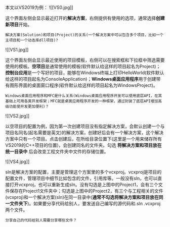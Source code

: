 本文以VS2019为例：
![[VS0.jpg]]

这个界面左侧会显示最近打开的**解决方案**，右侧提供有使用的选项，通常选择**创建新项目**开始。

`解决方案(Solution)和项目(Project)的关系(一个解决方案中可以包含多个项目，比如一个主项目和一个动态库dll项目)?`


![[VS1.jpg]]

这个界面左侧会显示最近使用的项目模板，右侧可以在搜索框和下拉框中筛选需要使用的模板。**空项目**是通常使用的模板(软件默认给这样的项目起名为Project)；**控制台应用**是一个写好的项目，能够在Windows终端上打印HelloWorld(软件默认给这样的项目起名为ConsoleApplication)；**Windows桌面应用程序**用于创建带有图形界面的桌面窗口程序(软件默认给这样的项目起名为WindowsProject)。

`Windows桌面应用程序和MFC是什么关系(Windows桌面应用程序开发可以使用底层API，在其基础上可用各类开发框架；MFC就是桌面应用程序开发的一种框架，通过封装了底层API增加高级功能使开发更加便利)？`

![[VS2.jpg]]

以空项目的配置为例，因为第一次创建项目没有指定解决方案，会默认创建一个与项目名同名(起名需要是英文)的解决方案，创建好后会有一个解决方案，这个解决方案中只有一个项目。点击创建后，在所给目录位置下(这里是一个用来储存所有VS2019的C++项目的位置)，会创建同名的文件夹。勾选 **将解决方案和项目放在统一目录中** 后会改变工程文件夹中文件的存储位置。

![[VS4.jpg]]

sln是解决方案的配置，主要是管理这个方案里的多个vcxproj。vcxproj是项目的配置文件，管理项目中细节比如包含的文件，引用库等。一般没有sln，也可以直接打开vcxproj，也可以重新生成sln。没有勾选是上图中的Project1，会有三个文件保存在Project1文件夹中；勾选是上图中的Project2，有三个与工程相关的文件(vcxproj)和一个解决方案(sln)在同一目录中(**通常不勾选将解决方案和项目放在同一文件夹下**)。如果要分享代码给别人，要发送自己编写的源代码和.sln .vcxproj两个文件。

`分享自己的代码给别人需要分享哪些文件？`


